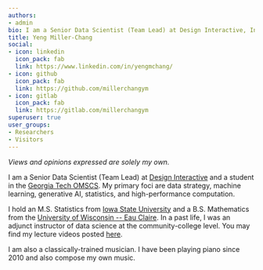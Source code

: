 ```yaml
---
authors:
- admin
bio: I am a Senior Data Scientist (Team Lead) at Design Interactive, Inc. and a student in the Georgia Tech OMSCS. Views and opinions expressed are solely my own.
title: Yeng Miller-Chang
social:
- icon: linkedin
  icon_pack: fab
  link: https://www.linkedin.com/in/yengmchang/
- icon: github
  icon_pack: fab
  link: https://github.com/millerchangym
- icon: gitlab
  icon_pack: fab
  link: https://gitlab.com/millerchangym
superuser: true
user_groups:
- Researchers
- Visitors
---
```


*Views and opinions expressed are solely my own.*

I am a Senior Data Scientist (Team Lead) at [Design Interactive](https://designinteractive.net/) and a student in the [Georgia Tech OMSCS](https://omscs.gatech.edu/home). My primary foci are data strategy, machine learning, generative AI, statistics, and high-performance computation. 

I hold an M.S. Statistics from [Iowa State University](https://www.iastate.edu/) and a B.S. Mathematics from the [University of Wisconsin -- Eau Claire](https://www.uwec.edu/). In a past life, I was an adjunct instructor of data science at the community-college level. You may find my lecture videos posted [here](https://www.youtube.com/playlist?list=PLQ_-ultplRe6UPakUMCXczDLTzIgQSY1F).

I am also a classically-trained musician. I have been playing piano since 2010 and also compose my own music. 
